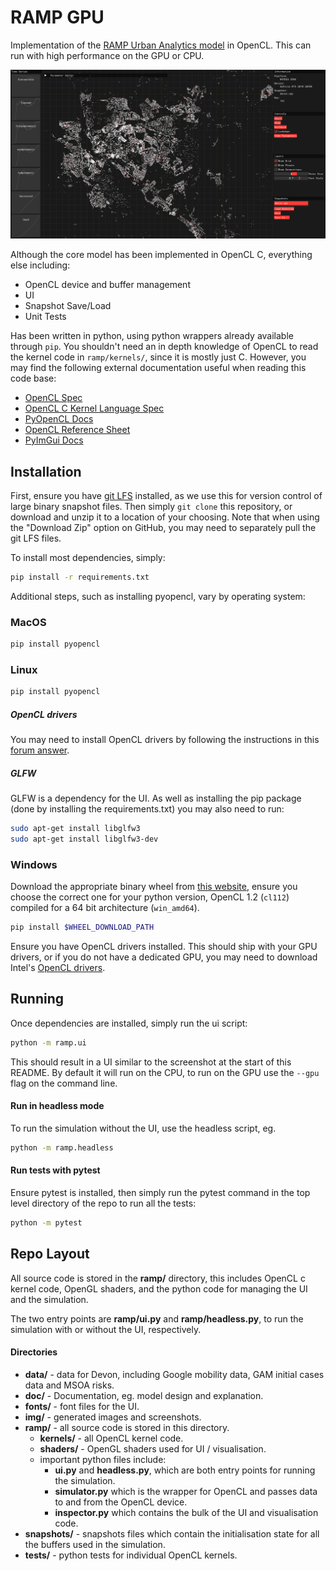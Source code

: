 # RAMP GPU

Implementation of the [RAMP Urban Analytics
model](https://github.com/Urban-Analytics/RAMP-UA) in OpenCL. This can run with
high performance on the GPU or CPU.

![User Interface](img/ramp_ui.png)

Although the core model has been implemented in OpenCL C, everything else
including:

- OpenCL device and buffer management
- UI
- Snapshot Save/Load
- Unit Tests

Has been written in python, using python wrappers already available through
`pip`. You shouldn't need an in depth knowledge of OpenCL to read the kernel
code in `ramp/kernels/`, since it is mostly just C. However, you may find the
following external documentation useful when reading this code base:

- [OpenCL
  Spec](https://www.khronos.org/registry/OpenCL/specs/3.0-unified/html/OpenCL_API.html)
- [OpenCL C Kernel Language
  Spec](https://www.khronos.org/registry/OpenCL/specs/3.0-unified/html/OpenCL_C.html)
- [PyOpenCL Docs](https://documen.tician.de/pyopencl/)
- [OpenCL Reference
  Sheet](https://www.khronos.org/files/opencl-1-2-quick-reference-card.pdf)
- [PyImGui
  Docs](https://pyimgui.readthedocs.io/en/latest/reference/imgui.core.html)


## Installation

First, ensure you have [git LFS](https://git-lfs.github.com/) installed, as we
use this for version control of large binary snapshot files. Then simply `git
clone` this repository, or download and unzip it to a location of your choosing.
Note that when using the "Download Zip" option on GitHub, you may need to
separately pull the git LFS files.

To install most dependencies, simply:

``` sh
pip install -r requirements.txt
```

Additional steps, such as installing pyopencl, vary by operating system:

### MacOS

``` sh
pip install pyopencl
```

### Linux
``` sh
pip install pyopencl
```

##### OpenCL drivers
You may need to install OpenCL drivers by following the instructions in this [forum answer](https://askubuntu.com/a/1134762).

##### GLFW
GLFW is a dependency for the UI. As well as installing the pip package (done by installing the requirements.txt) you may also need to run:

``` sh
sudo apt-get install libglfw3
sudo apt-get install libglfw3-dev
```

### Windows

Download the appropriate binary wheel from [this
website](https://www.lfd.uci.edu/~gohlke/pythonlibs/#pyopencl), ensure you
choose the correct one for your python version, OpenCL 1.2 (`cl112`) compiled
for a 64 bit architecture (`win_amd64`).

``` sh
pip install $WHEEL_DOWNLOAD_PATH
```

Ensure you have OpenCL drivers installed. This should ship with your GPU
drivers, or if you do not have a dedicated GPU, you may need to download Intel's
[OpenCL drivers](https://software.intel.com/content/www/us/en/develop/articles/opencl-drivers.html).


## Running

Once dependencies are installed, simply run the ui script:

``` sh
python -m ramp.ui
```

This should result in a UI similar to the screenshot at the start of this
README. By default it will run on the CPU, to run on the GPU use the `--gpu`
flag on the command line.


#### Run in headless mode

To run the simulation without the UI, use the headless script, eg.
``` sh
python -m ramp.headless
```


#### Run tests with pytest

Ensure pytest is installed, then simply run the pytest command in the top level
directory of the repo to run all the tests:
``` sh
python -m pytest
```


## Repo Layout

All source code is stored in the **ramp/** directory, this includes OpenCL c
kernel code, OpenGL shaders, and the python code for managing the UI and the
simulation.

The two entry points are **ramp/ui.py** and **ramp/headless.py**, to run the
simulation with or without the UI, respectively.


#### Directories

- **data/** - data for Devon, including Google mobility data, GAM initial cases
  data and MSOA risks.
- **doc/** - Documentation, eg. model design and explanation.
- **fonts/** - font files for the UI.
- **img/** - generated images and screenshots.
- **ramp/** - all source code is stored in this directory.
    - **kernels/** - all OpenCL kernel code.
    - **shaders/** - OpenGL shaders used for UI / visualisation.
    - important python files include:
        - **ui.py** and **headless.py**, which are both entry points for running
          the simulation.
        - **simulator.py** which is the wrapper for OpenCL and passes data to
          and from the OpenCL device.
        - **inspector.py** which contains the bulk of the UI and visualisation code.
- **snapshots/** - snapshots files which contain the initialisation state for
  all the buffers used in the simulation.
- **tests/** - python tests for individual OpenCL kernels.
